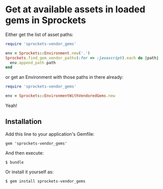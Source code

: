 # Get at available assets in loaded gems in Sprockets

Either get the list of asset paths:

``` ruby
require 'sprockets-vendor_gems'

env = Sprockets::Environment.new('.')
Sprockets.find_gem_vendor_paths(:for => :javascript).each do |path|
  env.append_path path
end
```

or get an Environment with those paths in there already:

``` ruby
require 'sprockets-vendor_gems'

env = Sprockets::EnvironmentWithVendoredGems.new
```

Yeah!

## Installation

Add this line to your application's Gemfile:

    gem 'sprockets-vendor_gems'

And then execute:

    $ bundle

Or install it yourself as:

    $ gem install sprockets-vendor_gems

